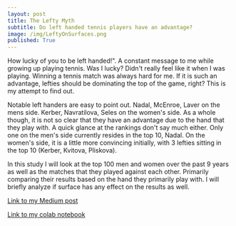 ```yaml
---
layout: post
title: The Lefty Myth
subtitle: Do left handed tennis players have an advantage?
image: /img/LeftyOnSurfaces.png
published: True
---
```


How lucky of you to be left handed!". A constant message to me while growing up playing tennis. Was I lucky? Didn't really feel like it when I was playing. Winning a tennis match was always hard for me. If it is such an advantage, lefties should be dominating the top of the game, right? This is my attempt to find out.

Notable left handers are easy to point out. Nadal, McEnroe, Laver on the mens side. Kerber, Navratilova, Seles on the women's side. As a whole though, it is not so clear that they have an advantage due to the hand that they play with. A quick glance at the rankings don't say much either. Only one on the men's side currently resides in the top 10, Nadal. On the women's side, it is a little more convincing initially, with 3 lefties sitting in the top 10 (Kerber, Kvitova, Pliskova). 

In this study I will look at the top 100 men and women over the past 9 years as well as the matches that they played against each other. Primarily comparing their results based on the hand they primarily play with. I will briefly analyze if surface has any effect on the results as well.


<a href="https://medium.com/p/4a2805ef4d64/edit">Link to my Medium post</a>

<a href="https://github.com/NicoMontoya/DS-Unit-1-Sprint-5-Data-Storytelling-Blog-Post/blob/master/Project1.ipynb">Link to my colab notebook</a>



